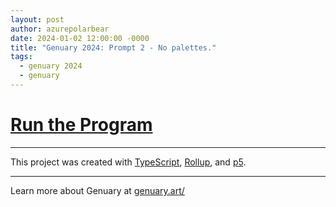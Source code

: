 ```yaml
---
layout: post
author: azurepolarbear
date: 2024-01-02 12:00:00 -0000
title: "Genuary 2024: Prompt 2 - No palettes."
tags:
  - genuary 2024
  - genuary
---
```


# <a href="./2_no-palettes/index.html" target="_blank" rel="noopener noreferrer">Run the Program</a>

<!-- TODO: Add a link to the source code -->

----

This project was created with <a href="https://www.typescriptlang.org/" target="_blank" rel="noopener noreferrer">TypeScript</a>, <a href="https://rollupjs.org/" target="_blank" rel="noopener noreferrer">Rollup</a>, and <a href="https://p5js.org/" target="_blank" rel="noopener noreferrer">p5</a>.

----

Learn more about Genuary at <a href="https://genuary.art/" target="_blank" rel="noopener noreferrer">genuary.art/</a>
